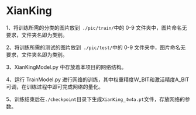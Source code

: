 # XianKing
1、将训练所需的分类的图片放到` ./pic/train/`中的 0-9 文件夹中，图片命名无要求，文件夹名即为类别。

2、将训练所需的测试的图片放到` ./pic/test/`中的 0-9 文件夹中，图片命名无要求，文件夹名即为类别。

3、XianKingModel.py 中存放着本项目的网络结构。

4、运行 TrainModel.py 进行网络的训练，其中权重精度W_BIT和激活精度A_BIT可调，在训练过程中即可完成网络的量化。

5、训练结束后在`./checkpoint`目录下生成`XianKing_4w4a.pt`文件，存放网络的参数。
